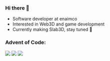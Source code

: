 ### Hi there 👋

- Software developer at enaimco
- Interested in Web3D and game development
- Currently making Slab3D, stay tuned 👀

### Advent of Code:

![](https://img.shields.io/badge/day%20📅-21-blue)
![](https://img.shields.io/badge/stars%20⭐-32-yellow)
![](https://img.shields.io/badge/days%20completed-16-red)

<!--
**mynameisgump/mynameisgump** is a ✨ _special_ ✨ repository because its `README.md` (this file) appears on your GitHub profile.

Here are some ideas to get you started:

- 🔭 I’m currently working on ...
- 🌱 I’m currently learning ...
- 👯 I’m looking to collaborate on ...
- 🤔 I’m looking for help with ...
- 💬 Ask me about ...
- 📫 How to reach me: ...
- 😄 Pronouns: ...
- ⚡ Fun fact: ...
-->
